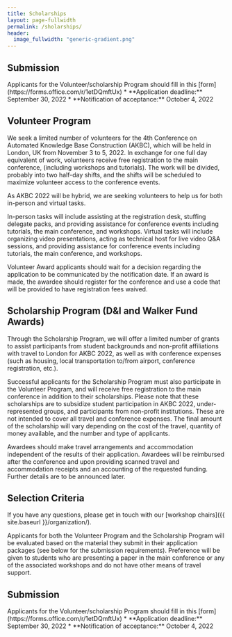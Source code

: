 ```yaml
---
title: Scholarships
layout: page-fullwidth
permalink: /sholarships/
header:
  image_fullwidth: "generic-gradient.png"
---
```

<h2>Submission</h2>
Applicants for the Volunteer/scholarship Program should fill in this [form](https://forms.office.com/r/1etDQmftUx)
* **Application deadline:** September 30, 2022
* **Notification of acceptance:**  October 4, 2022

<h2>Volunteer Program</h2>
We seek a limited number of volunteers for the 4th Conference on Automated Knowledge Base Construction (AKBC), which will be held in London, UK from November 3 to 5, 2022. In exchange for one full day equivalent of work, volunteers receive free registration to the main conference, (including workshops and tutorials). The work will be divided, probably into two half-day shifts, and the shifts will be scheduled to maximize volunteer access to the conference events.

As AKBC 2022 will be hybrid, we are seeking volunteers to help us for both in-person and virtual tasks.

In-person tasks will include assisting at the registration desk, stuffing delegate packs, and providing assistance for conference events including tutorials, the main conference, and workshops. Virtual tasks will include organizing video presentations, acting as technical host for live video Q&A sessions, and providing assistance for conference events including tutorials, the main conference, and workshops.

Volunteer Award applicants should wait for a decision regarding the application to be communicated by the notification date. If an award is made, the awardee should register for the conference and use a code that will be provided to have registration fees waived.

<h2>Scholarship Program (D&I and Walker Fund Awards)</h2>
Through the Scholarship Program, we will offer a limited number of grants to assist participants from student backgrounds and non-profit affiliations with travel to London for AKBC 2022, as well as with conference expenses (such as housing, local transportation to/from airport, conference registration, etc.).

Successful applicants for the Scholarship Program must also participate in the Volunteer Program, and will receive free registration to the main conference in addition to their scholarships. Please note that these scholarships are to subsidize student participation in AKBC 2022, under-represented groups, and participants from non-profit institutions. These are not intended to cover all travel and conference expenses. The final amount of the scholarship will vary depending on the cost of the travel, quantity of money available, and the number and type of applicants.

Awardees should make travel arrangements and accommodation independent of the results of their application. Awardees will be reimbursed after the conference and upon providing scanned travel and accommodation receipts and an accounting of the requested funding. Further details are to be announced later. 

<h2>Selection Criteria</h2>

If you have any questions, please get in touch with our [workshop chairs]({{ site.baseurl }}/organization/).

Applicants for both the Volunteer Program and the Scholarship Program will be evaluated based on the material they submit in their application packages (see below for the submission requirements). Preference will be given to students who are presenting a paper in the main conference or any of the associated workshops and do not have other means of travel support.

<h2>Submission</h2>
Applicants for the Volunteer/scholarship Program should fill in this [form](https://forms.office.com/r/1etDQmftUx)
* **Application deadline:** September 30, 2022
* **Notification of acceptance:**  October 4, 2022

